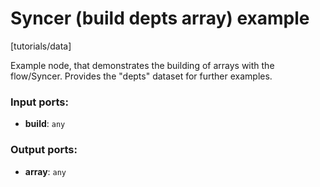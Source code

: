 # Syncer (build depts array) example

[tutorials/data]

Example node, that demonstrates the building of arrays with the flow/Syncer. Provides the "depts" dataset for further examples.

### Input ports:

* __build__: `any`


### Output ports:

* __array__: `any`


